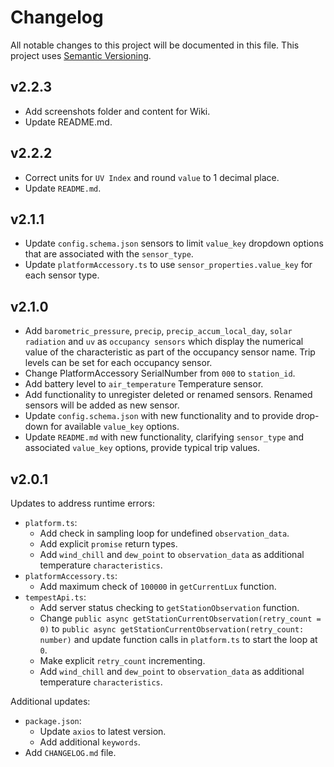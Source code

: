 # Changelog

All notable changes to this project will be documented in this file. This project uses [Semantic Versioning](https://semver.org/).

## v2.2.3
* Add screenshots folder and content for Wiki.
* Update README.md.

## v2.2.2
* Correct units for `UV Index` and round `value` to 1 decimal place.
* Update `README.md`.

## v2.1.1
* Update `config.schema.json` sensors to limit `value_key` dropdown options that are associated with the `sensor_type`.
* Update `platformAccessory.ts` to use `sensor_properties.value_key` for each sensor type.

## v2.1.0
* Add `barometric_pressure`, `precip`, `precip_accum_local_day`, `solar radiation` and `uv` as `occupancy sensors` which display the numerical value of the characteristic as part of the occupancy sensor name. Trip levels can be set for each occupancy sensor.
* Change PlatformAccessory SerialNumber from `000` to `station_id`.
* Add battery level to `air_temperature` Temperature sensor.
* Add functionality to unregister deleted or renamed sensors. Renamed sensors will be added as new sensor.
* Update `config.schema.json` with new functionality and to provide drop-down for available `value_key` options. 
* Update `README.md` with new functionality, clarifying `sensor_type` and associated `value_key` options, provide typical trip values.

## v2.0.1
Updates to address runtime errors:
* `platform.ts`:
  * Add check in sampling loop for undefined `observation_data`.
  * Add explicit `promise` return types.
  * Add `wind_chill` and `dew_point` to `observation_data` as additional temperature `characteristics`.
* `platformAccessory.ts`:
  * Add maximum check of `100000` in `getCurrentLux` function.
* `tempestApi.ts`:
  * Add server status checking to `getStationObservation` function.
  * Change `public async getStationCurrentObservation(retry_count = 0)` to `public async getStationCurrentObservation(retry_count: number)` and update function calls in `platform.ts` to start the loop at `0`.
  * Make explicit `retry_count` incrementing.
  * Add `wind_chill` and `dew_point` to `observation_data` as additional temperature `characteristics`.

Additional updates:
* `package.json`:
  * Update `axios` to latest version.
  * Add additional `keywords`.
* Add `CHANGELOG.md` file.
